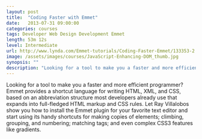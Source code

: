 ```yaml
---
layout:	post
title:  "Coding Faster with Emmet"
date:   2013-07-31 09:00:00
categories: courses
tags: Developer Web Design Development Emmet
length: 53m 12s
level: Intermediate
url: http://www.lynda.com/Emmet-tutorials/Coding-Faster-Emmet/133353-2.html
image: /assets/images/courses/JavaScript-Enhancing-DOM_thumb.jpg
synopsis: ""
description: "Looking for a tool to make you a faster and more efficient programmer? Emmet provides a shortcut language for writing HTML, XML, and CSS, based on an abbreviation structure most developers already use that expands into full-fledged HTML markup and CSS rules. Let Ray Villalobos show you how to install the Emmet plugin for your favorite text editor and start using its handy shortcuts for making copies of elements; climbing, grouping, and numbering; matching tags; and even complex CSS3 features like gradients."
---
```


Looking for a tool to make you a faster and more efficient programmer? Emmet provides a shortcut language for writing HTML, XML, and CSS, based on an abbreviation structure most developers already use that expands into full-fledged HTML markup and CSS rules. Let Ray Villalobos show you how to install the Emmet plugin for your favorite text editor and start using its handy shortcuts for making copies of elements; climbing, grouping, and numbering; matching tags; and even complex CSS3 features like gradients.
